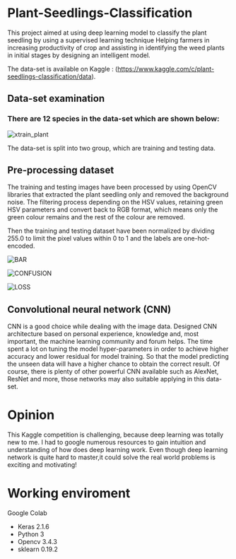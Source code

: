 # Plant-Seedlings-Classification
This project aimed at using deep learning model to classify the plant seedling by using a supervised learning technique Helping farmers in increasing productivity of crop and assisting in identifying the weed plants in initial stages by designing an intelligent model.

The data-set is available on Kaggle : (https://www.kaggle.com/c/plant-seedlings-classification/data).


## Data-set examination
### There are 12 species in the data-set which are shown below:
![xtrain_plant](https://user-images.githubusercontent.com/43289100/45993669-87d6f480-c0c2-11e8-86e7-cb5113af196b.png)

The data-set is split into two group, which are training and testing data.

## Pre-processing dataset
The training and testing images have been processed by using OpenCV libraries that extracted the plant seedling only and removed the background noise. The filtering process depending on the HSV values, retaining green HSV parameters and convert back to RGB format, which means only the green colour remains and the rest of the colour are removed.

Then the training and testing dataset have been normalized by dividing 255.0 to limit the pixel values within 0 to 1 and the labels are one-hot-encoded.

![BAR](https://user-images.githubusercontent.com/57914889/88261621-49251c00-cce4-11ea-894b-61aa7f925af9.PNG)

![CONFUSION](https://user-images.githubusercontent.com/57914889/88261624-4aeedf80-cce4-11ea-90b2-3268a7e65fcc.PNG)

![LOSS](https://user-images.githubusercontent.com/57914889/88261627-4b877600-cce4-11ea-8b20-24d0b19f21d1.PNG)
## Convolutional neural network (CNN)
CNN is a good choice while dealing with the image data. Designed CNN architecture based on personal experience, knowledge and, most important, the machine learning community and forum helps. The time spent a lot on tuning the model hyper-parameters in order to achieve higher accuracy and lower residual for model training. So that the model predicting the unseen data will have a higher chance to obtain the correct result. Of course, there is plenty of other powerful CNN available such as AlexNet, ResNet and more, those networks may also suitable applying in this data-set.

# Opinion
This Kaggle competition is challenging, because deep learning was totally new to me. I had to google numerous resources to gain intuition and understanding of how does deep learning work. Even though deep learning network is quite hard to master,it could solve the real world problems is exciting and motivating!

# Working enviroment
Google Colab
  - Keras 2.1.6
  - Python 3
  - Opencv 3.4.3
  - sklearn 0.19.2

